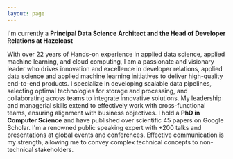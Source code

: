 ```yaml
---
layout: page
---
```

I'm currently a <B>Principal Data Science Architect and the Head of Developer Relations at Hazelcast</B> <BR>

With over 22 years of Hands-on experience in applied data science, applied machine learning, and cloud computing, I am a passionate and visionary leader who drives innovation and excellence in developer relations, applied data science and applied machine learning initiatives to deliver high-quality end-to-end products. 
I specialize in developing scalable data pipelines, selecting optimal technologies for storage and processing, and collaborating across teams to integrate innovative solutions. My leadership and managerial skills extend to effectively work with cross-functional teams, ensuring alignment with business objectives. I hold a <B>PhD in Computer Science</B> and have published over scientific 45 papers on Google Scholar. I'm a renowned public speaking expert with +200 talks and presentations at global events and conferences. Effective communication is my strength, allowing me to convey complex technical concepts to non-technical stakeholders.



  

